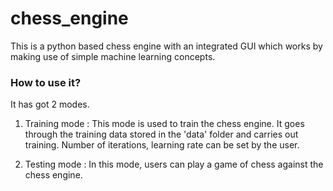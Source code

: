 # chess_engine

This is a python based chess engine with an integrated GUI which works by making use of simple machine learning concepts.

### How to use it?
It has got 2 modes.
1. Training mode    :   This mode is used to train the chess engine. It goes through the training data stored in the 'data' folder and carries out training. Number of iterations, learning rate can be set by the user.

2. Testing mode :   In this mode, users can play a game of chess against the chess engine. 
